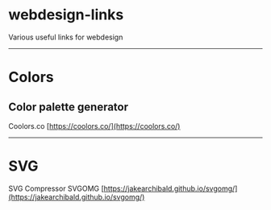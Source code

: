 # webdesign-links
 Various useful links for webdesign

---

# Colors

## Color palette generator

Coolors.co [https://coolors.co/](https://coolors.co/)


---

# SVG

SVG Compressor
SVGOMG [https://jakearchibald.github.io/svgomg/](https://jakearchibald.github.io/svgomg/)

